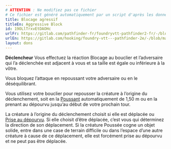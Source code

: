 ```yaml
---
# ATTENTION : Ne modifiez pas ce fichier
# Ce fichier est généré automatiquement par un script d'après les données du module Foundry VTT officiel et de sa traduction
title: Blocage agressif
titleEn: Aggressive Block
id: 19OLlTrxvEtDAOHc
urlFr: https://gitlab.com/pathfinder-fr/foundryvtt-pathfinder2-fr/-/blob/master/data/feats/19OLlTrxvEtDAOHc.htm
urlEn: https://gitlab.com/hooking/foundry-vtt---pathfinder-2e/-/blob/master/packs/data/feats.db/aggressive-block.json
layout: dons
---
```

**Déclencheur** Vous effectuez la réaction Blocage au bouclier et l’adversaire qui l’a déclenchée est adjacent à vous et sa taille est égale ou inférieure à la vôtre.

Vous bloquez l’attaque en repoussant votre adversaire ou en le déséquilibrant.

Vous utilisez votre bouclier pour repousser la créature à l’origine du déclenchement, soit en la [Poussant](../actions/pousser.md) automatiquement de 1,50 m ou en la prenant au dépourvu jusqu’au début de votre prochain tour.

La créature à l’origine du déclenchement choisit si elle est déplacée ou [Prise au dépourvu](../conditions/pris-au-dépourvu.md). Si elle choisit d’être déplacée, c’est vous qui déterminez la direction de son déplacement. Si la créature Poussée cogne un objet solide, entre dans une case de terrain difficile ou dans l’espace d’une autre créature à cause de ce déplacement, elle est forcément prise au dépourvu et ne peut pas être déplacée.
